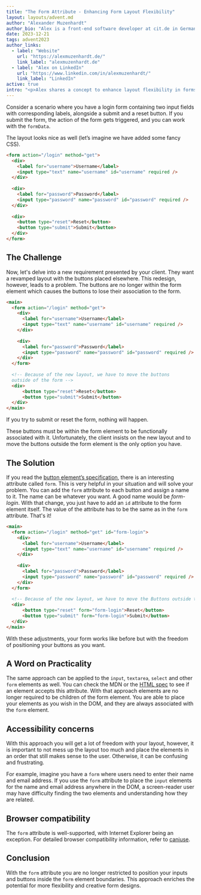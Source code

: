 ```yaml
---
title: "The Form Attribute - Enhancing Form Layout Flexibility"
layout: layouts/advent.md
author: "Alexander Muzenhardt"
author_bio: "Alex is a front-end software developer at cit.de in Germany."
date: 2023-12-21
tags: advent2023
author_links:
  - label: "Website"
    url: "https://alexmuzenhardt.de/"
    link_label: "alexmuzenhardt.de"
  - label: "Alex on LinkedIn"
    url: "https://www.linkedin.com/in/alexmuzenhardt/"
    link_label: "LinkedIn"
active: true
intro: "<p>Alex shares a concept to enhance layout flexibility in forms.</p>"
---
```


Consider a scenario where you have a login form containing two input fields with corresponding labels, alongside a submit and a reset button. If you submit the form, the action of the form gets triggered, and you can work with the `formData`.

The layout looks nice as well (let’s imagine we have added some fancy CSS).

```html
<form action="/login" method="get">
  <div>
    <label for="username">Username</label>
    <input type="text" name="username" id="username" required />
  </div>
  
  <div>
    <label for="password">Password</label>
    <input type="password" name="password" id="password" required />
  </div>
  
  <div>
    <button type="reset">Reset</button>
    <button type="submit">Submit</button>
  </div>
</form>
```

## The Challenge
Now, let's delve into a new requirement presented by your client. They want a revamped layout with the buttons placed elsewhere. This redesign, however, leads to a problem.
The buttons are no longer within the form element which causes the buttons to lose their association to the form.

```html
<main>
  <form action="/login" method="get">
    <div>
      <label for="username">Username</label>
      <input type="text" name="username" id="username" required />
    </div>
    
    <div>
      <label for="password">Password</label>
      <input type="password" name="password" id="password" required />
    </div>
  </form>
  
  <!-- Because of the new layout, we have to move the buttons 
  outside of the form -->
  <div>
      <button type="reset">Reset</button>
      <button type="submit">Submit</button>
  </div>
</main>
```

If you try to submit or reset the form, nothing will happen.

These buttons must be within the form element to be functionally associated with it.
Unfortunately, the client insists on the new layout and to move the buttons outside the form element is the only option you have.

## The Solution
If you read the [button element’s specification](https://developer.mozilla.org/en-US/docs/Web/HTML/Element/button?retiredLocale=de#form), there is an interesting attribute called `form`. This is very helpful in your situation and will solve your problem. You can add the `form` attribute to each button and assign a name to it. The name can be whatever you want. A good name would be _form-login_.
With that change, you just have to add an `id` attribute to the form element itself. The value of the attribute has to be the same as in the `form` attribute. That's it!  

```html
<main>
  <form action="/login" method="get" id="form-login">
    <div>
      <label for="username">Username</label>
      <input type="text" name="username" id="username" required />
    </div>
    
    <div>
      <label for="password">Password</label>
      <input type="password" name="password" id="password" required />
    </div>
  </form>
  
  <!-- Because of the new layout, we have to move the Buttons outside the form -->
  <div>
      <button type="reset" form="form-login">Reset</button>
      <button type="submit" form="form-login">Submit</button>
  </div>
</main>
```

With these adjustments, your form works like before but with the freedom of positioning your buttons as you want.

## A Word on Practicality
The same approach can be applied to the `input`, `textarea`, `select` and other `form` elements as well. You can check the MDN or the [HTML spec](https://html.spec.whatwg.org/#toc-semantics) to see if an element accepts this attribute. 
With that approach elements are no longer required to be children of the form element. You are able to place your elements as you wish in the DOM, and they are always associated with the `form` element.

## Accessibility concerns
With this approach you will get a lot of freedom with your layout, however, it is important to not mess up the layout too much and place the elements in an order that still makes sense to the user. Otherwise, it can be confusing and frustrating.

For example, imagine you have a `form` where users need to enter their name and email address. If you use the `form` attribute to place the `input` elements for the name and email address anywhere in the DOM, a screen-reader user may have difficulty finding the two elements and understanding how they are related.

## Browser compatibility
The `form` attribute is well-supported, with Internet Explorer being an exception.
For detailed browser compatibility information, refer to [caniuse](https://caniuse.com/form-attribute).

## Conclusion
With the `form` attribute you are no longer restricted to position your inputs and buttons inside the `form` element boundaries. This approach enriches the potential for more flexibility and creative form designs.
